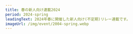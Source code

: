 ```yaml
---
title: 春の新人向け連載2024
period: 2024-spring
leadingText: 2024年春に開催した新人向け(不定期)リレー連載です。
imageUrl: /img/event/2004-spring.webp
---
```

